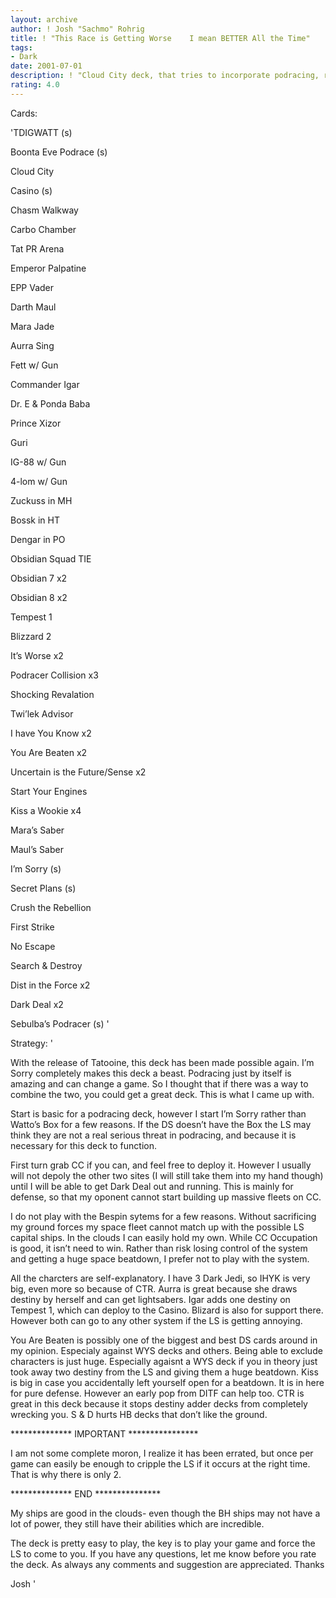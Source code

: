 ```yaml
---
layout: archive
author: ! Josh "Sachmo" Rohrig
title: ! "This Race is Getting Worse    I mean BETTER All the Time"
tags:
- Dark
date: 2001-07-01
description: ! "Cloud City deck, that tries to incorporate podracing, rather than speed into the true power of Dark Deal."
rating: 4.0
---
```

Cards: 

'TDIGWATT  (s)

Boonta Eve Podrace  (s)


Cloud City

Casino  (s)

Chasm Walkway

Carbo Chamber

Tat  PR Arena


Emperor Palpatine

EPP Vader

Darth Maul

Mara Jade

Aurra Sing

Fett w/ Gun

Commander Igar

Dr. E & Ponda Baba

Prince Xizor

Guri

IG-88 w/ Gun

4-lom w/ Gun


Zuckuss in MH

Bossk in HT

Dengar in PO

Obsidian Squad TIE

Obsidian 7 x2

Obsidian 8 x2

Tempest 1

Blizzard 2


It’s Worse x2

Podracer Collision x3

Shocking Revalation

Twi’lek Advisor

I have You Know x2

You Are Beaten x2

Uncertain is the Future/Sense x2

Start Your Engines

Kiss a Wookie x4


Mara’s Saber

Maul’s Saber


I’m Sorry  (s)

Secret Plans  (s)

Crush the Rebellion

First Strike

No Escape

Search & Destroy

Dist in the Force x2

Dark Deal x2


Sebulba’s Podracer  (s) '

Strategy: '

With the release of Tatooine, this deck has been made possible again.  I’m Sorry completely makes this deck a beast.  Podracing just by itself is amazing and can change a game.  So I thought that if  there was a way to combine the two, you could get a great deck.  This is what I came up with.


Start is basic for a podracing deck, however I start I’m Sorry rather than Watto’s Box for a few reasons.  If the DS doesn’t have  the Box the LS may think they are not a real serious threat in podracing, and because it is necessary for this deck to function.


First turn grab CC if you can, and feel free to deploy it.  However I usually will not depoly the other two sites (I will still take them into my hand though) until I will be able to get Dark Deal out and running.  This is mainly for defense, so that my oponent cannot start building up massive fleets on CC.  


I do not play with the Bespin sytems for a few reasons.  Without sacrificing my ground forces my space fleet cannot match up with the possible LS capital ships.  In the clouds I can easily hold my own.  While CC Occupation is good, it isn’t need to win.  Rather than risk losing control of the system and getting a huge space beatdown, I prefer not to play with the system.


All the charcters are self-explanatory.  I have 3 Dark Jedi, so IHYK is very big, even more so because of CTR.  Aurra is great because she draws destiny by herself and can get lightsabers.  Igar adds one destiny on Tempest 1, which can deploy to the Casino.  Blizard is also for support there.  However both can go to any other system if the LS is getting annoying.  


You  Are Beaten is possibly one of the biggest and best DS cards around in my opinion.  Especialy against WYS decks and others.  Being able to exclude characters is just huge.  Especially agaisnt a WYS deck if you in theory just took away two destiny from the LS and giving them a huge beatdown.  Kiss is big in case you accidentally left yourself open for a beatdown.  It is in here for pure defense.  However an early pop from DITF can help too.  CTR is great in this deck because it stops destiny adder decks from completely wrecking you.  S & D hurts HB decks that don’t like the ground.


************** IMPORTANT ****************

I am not some complete moron, I realize it has been errated, but once per game can easily be enough to cripple the LS if it occurs at the right time.  That is why there is only 2.

************** END ***************


My ships are good in the clouds- even though the BH ships may not have a lot of power, they still have their abilities which are incredible.


The deck is pretty easy to play, the key is to play your game and force the LS to come to you.  If you have any questions, let me know before you rate the deck.  As always any comments and suggestion are appreciated.  Thanks


Josh '